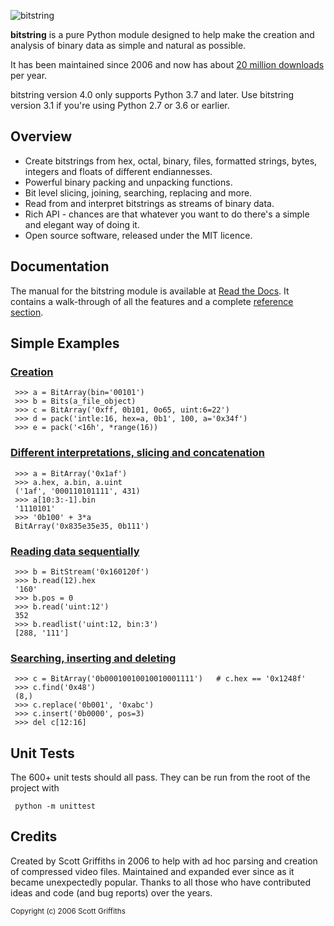 

![bitstring](https://github.com/scott-griffiths/bitstring/blob/d85c22504882d93b8c0cec373ef03b375e9ea7f8/doc/bitstring_logo_small.png?raw=true "bitstring")

**bitstring** is a pure Python module designed to help make
the creation and analysis of binary data as simple and natural as possible.

It has been maintained since 2006 and now has about [20 million downloads](https://pypistats.org/packages/bitstring) per year.

bitstring version 4.0 only supports Python 3.7 and later. Use
bitstring version 3.1 if you're using Python 2.7 or 3.6 or earlier.

Overview
--------

* Create bitstrings from hex, octal, binary, files, formatted strings, bytes, integers and floats of different endiannesses.
* Powerful binary packing and unpacking functions.
* Bit level slicing, joining, searching, replacing and more.
* Read from and interpret bitstrings as streams of binary data.
* Rich API - chances are that whatever you want to do there's a simple and elegant way of doing it.
* Open source software, released under the MIT licence.


Documentation
-------------
The manual for the bitstring module is available at [Read the Docs](https://bitstring.readthedocs.org).
It contains a walk-through of all the features and a complete [reference section](https://bitstring.readthedocs.io/en/latest/quick_ref.html).


Simple Examples
---------------

### [Creation](https://bitstring.readthedocs.io/en/latest/creation.html)

     >>> a = BitArray(bin='00101')
     >>> b = Bits(a_file_object)
     >>> c = BitArray('0xff, 0b101, 0o65, uint:6=22')
     >>> d = pack('intle:16, hex=a, 0b1', 100, a='0x34f')
     >>> e = pack('<16h', *range(16))

### [Different interpretations, slicing and concatenation](https://bitstring.readthedocs.io/en/latest/interpretation.html)

     >>> a = BitArray('0x1af')
     >>> a.hex, a.bin, a.uint
     ('1af', '000110101111', 431)
     >>> a[10:3:-1].bin
     '1110101'
     >>> '0b100' + 3*a
     BitArray('0x835e35e35, 0b111')

### [Reading data sequentially](https://bitstring.readthedocs.io/en/latest/reading.html)

     >>> b = BitStream('0x160120f')
     >>> b.read(12).hex
     '160'
     >>> b.pos = 0
     >>> b.read('uint:12')
     352
     >>> b.readlist('uint:12, bin:3')
     [288, '111']

### [Searching, inserting and deleting](https://bitstring.readthedocs.io/en/latest/reading.html#finding-and-replacing)

     >>> c = BitArray('0b00010010010010001111')   # c.hex == '0x1248f'
     >>> c.find('0x48')
     (8,)
     >>> c.replace('0b001', '0xabc')
     >>> c.insert('0b0000', pos=3)
     >>> del c[12:16]

Unit Tests
----------

The 600+ unit tests should all pass. They can be run from the root of the project with

     python -m unittest


Credits
-------

Created by Scott Griffiths in 2006 to help with ad hoc parsing and creation of compressed video files.
Maintained and expanded ever since as it became unexpectedly popular. Thanks to all those who have contributed ideas
and code (and bug reports) over the years.


<sub>Copyright (c) 2006 Scott Griffiths</sub>